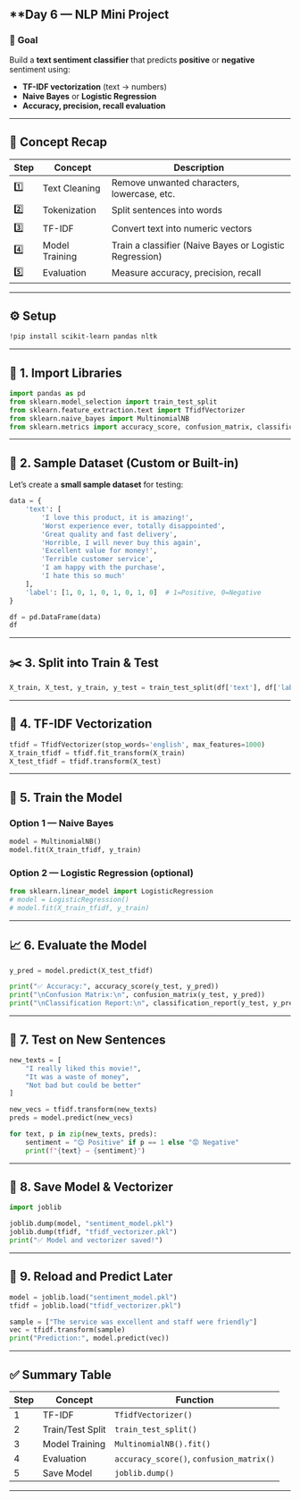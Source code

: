 ## **Day 6 — NLP Mini Project
### 🎯 **Goal**

Build a **text sentiment classifier** that predicts **positive** or **negative** sentiment using:

* **TF-IDF vectorization** (text → numbers)
* **Naive Bayes** or **Logistic Regression**
* **Accuracy, precision, recall evaluation**

---

## 🧠 **Concept Recap**

| Step | Concept        | Description                                             |
| ---- | -------------- | ------------------------------------------------------- |
| 1️⃣  | Text Cleaning  | Remove unwanted characters, lowercase, etc.             |
| 2️⃣  | Tokenization   | Split sentences into words                              |
| 3️⃣  | TF-IDF         | Convert text into numeric vectors                       |
| 4️⃣  | Model Training | Train a classifier (Naive Bayes or Logistic Regression) |
| 5️⃣  | Evaluation     | Measure accuracy, precision, recall                     |

---

## ⚙️ **Setup**

```bash
!pip install scikit-learn pandas nltk
```

---

## 📂 **1. Import Libraries**

```python
import pandas as pd
from sklearn.model_selection import train_test_split
from sklearn.feature_extraction.text import TfidfVectorizer
from sklearn.naive_bayes import MultinomialNB
from sklearn.metrics import accuracy_score, confusion_matrix, classification_report
```

---

## 📄 **2. Sample Dataset (Custom or Built-in)**

Let’s create a **small sample dataset** for testing:

```python
data = {
    'text': [
        'I love this product, it is amazing!',
        'Worst experience ever, totally disappointed',
        'Great quality and fast delivery',
        'Horrible, I will never buy this again',
        'Excellent value for money!',
        'Terrible customer service',
        'I am happy with the purchase',
        'I hate this so much'
    ],
    'label': [1, 0, 1, 0, 1, 0, 1, 0]  # 1=Positive, 0=Negative
}

df = pd.DataFrame(data)
df
```

---

## ✂️ **3. Split into Train & Test**

```python
X_train, X_test, y_train, y_test = train_test_split(df['text'], df['label'], test_size=0.3, random_state=42)
```

---

## 🔢 **4. TF-IDF Vectorization**

```python
tfidf = TfidfVectorizer(stop_words='english', max_features=1000)
X_train_tfidf = tfidf.fit_transform(X_train)
X_test_tfidf = tfidf.transform(X_test)
```

---

## 🤖 **5. Train the Model**

### Option 1 — Naive Bayes

```python
model = MultinomialNB()
model.fit(X_train_tfidf, y_train)
```

### Option 2 — Logistic Regression (optional)

```python
from sklearn.linear_model import LogisticRegression
# model = LogisticRegression()
# model.fit(X_train_tfidf, y_train)
```

---

## 📈 **6. Evaluate the Model**

```python
y_pred = model.predict(X_test_tfidf)

print("✅ Accuracy:", accuracy_score(y_test, y_pred))
print("\nConfusion Matrix:\n", confusion_matrix(y_test, y_pred))
print("\nClassification Report:\n", classification_report(y_test, y_pred))
```

---

## 🧠 **7. Test on New Sentences**

```python
new_texts = [
    "I really liked this movie!",
    "It was a waste of money",
    "Not bad but could be better"
]

new_vecs = tfidf.transform(new_texts)
preds = model.predict(new_vecs)

for text, p in zip(new_texts, preds):
    sentiment = "😊 Positive" if p == 1 else "😡 Negative"
    print(f"{text} → {sentiment}")
```

---

## 💾 **8. Save Model & Vectorizer**

```python
import joblib

joblib.dump(model, "sentiment_model.pkl")
joblib.dump(tfidf, "tfidf_vectorizer.pkl")
print("✅ Model and vectorizer saved!")
```

---

## 🧩 **9. Reload and Predict Later**

```python
model = joblib.load("sentiment_model.pkl")
tfidf = joblib.load("tfidf_vectorizer.pkl")

sample = ["The service was excellent and staff were friendly"]
vec = tfidf.transform(sample)
print("Prediction:", model.predict(vec))
```

---

## ✅ **Summary Table**

| Step | Concept          | Function                                 |
| ---- | ---------------- | ---------------------------------------- |
| 1    | TF-IDF           | `TfidfVectorizer()`                      |
| 2    | Train/Test Split | `train_test_split()`                     |
| 3    | Model Training   | `MultinomialNB().fit()`                  |
| 4    | Evaluation       | `accuracy_score()`, `confusion_matrix()` |
| 5    | Save Model       | `joblib.dump()`                          |

---